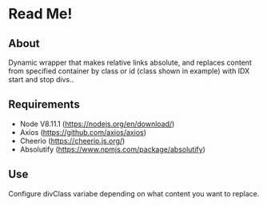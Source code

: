 # Read Me!

## About

Dynamic wrapper that makes relative links absolute, and replaces content from specified container by class or id (class shown in example) with IDX start and stop divs..

## Requirements

* Node V8.11.1 (https://nodejs.org/en/download/)
* Axios (https://github.com/axios/axios)
* Cheerio (https://cheerio.js.org/)
* Absolutify (https://www.npmjs.com/package/absolutify)

## Use

Configure divClass variabe depending on what content you want to replace.
